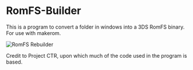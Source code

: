 # RomFS-Builder
This is a program to convert a folder in windows into a 3DS RomFS binary. For use with makerom.

![RomFS Rebuilder](http://i.imgur.com/SwESwiN.png)

Credit to Project CTR, upon which much of the code used in the program is based.
